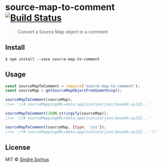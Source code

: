 # source-map-to-comment [![Build Status](https://travis-ci.org/sindresorhus/source-map-to-comment.svg?branch=master)](https://travis-ci.org/sindresorhus/source-map-to-comment)

> Convert a Source Map object to a comment


## Install

```
$ npm install --save source-map-to-comment
```


## Usage

```js
const sourceMapToComment = require('source-map-to-comment');
const sourceMap = getSourceMapObjectFromSomething();

sourceMapToComment(sourceMap);
//=> '//# sourceMappingURL=data:application/json;base64,eyJ2Z...'

sourceMapToComment(JSON.stringify(sourceMap));
//=> '//# sourceMappingURL=data:application/json;base64,eyJ2Z...'

sourceMapToComment(sourceMap, {type: 'css'});
//=> '/*# sourceMappingURL=data:application/json;base64,eyJ2Z... */'
```


## License

MIT © [Sindre Sorhus](https://sindresorhus.com)
